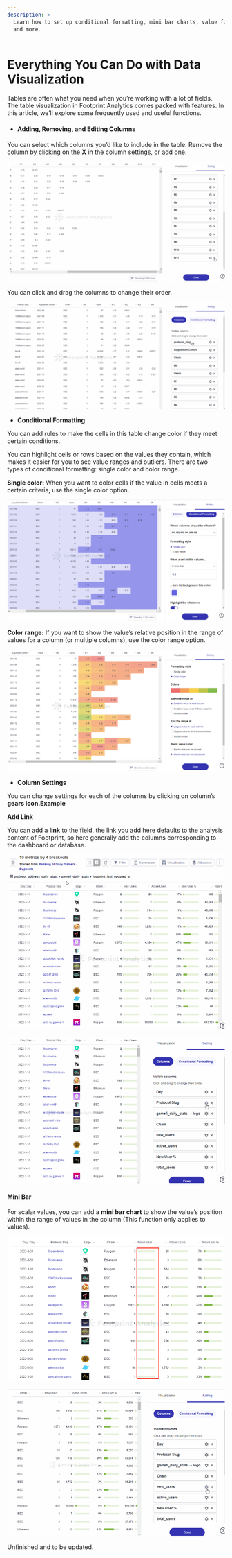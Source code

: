 ```yaml
---
description: >-
  Learn how to set up conditional formatting, mini bar charts, value formatting,
  and more.
---
```


# Everything You Can Do with Data Visualization

Tables are often what you need when you’re working with a lot of fields. The table visualization in Footprint Analytics comes packed with features. In this article, we’ll explore some frequently used and useful functions.

* #### **Adding, Removing, and Editing Columns** <a href="#_jd3lygjvwg0e" id="_jd3lygjvwg0e"></a>

You can select which columns you’d like to include in the table. Remove the column by clicking on the **X** in the column settings, or add one.

![](<../../.gitbook/assets/0 (5)>)

You can click and drag the columns to change their order.

![](<../../.gitbook/assets/1 (4) (1)>)

* **Conditional Formatting**

You can add rules to make the cells in this table change color if they meet certain conditions.

You can highlight cells or rows based on the values they contain, which makes it easier for you to see value ranges and outliers. There are two types of conditional formatting: single color and color range.

**Single color:** When you want to color cells if the value in cells meets a certain criteria, use the single color option.

![](<../../.gitbook/assets/2 (3)>)

**Color range:** If you want to show the value’s relative position in the range of values for a column (or multiple columns), use the color range option.

![](<../../.gitbook/assets/3 (3)>)

* **Column Settings**

You can change settings for each of the columns by clicking on column’s **gears icon.Example**

**Add Link**

You can add a **link** to the field, the link you add here defaults to the analysis content of Footprint, so here generally add the columns corresponding to the dashboard or database.

![](<../../.gitbook/assets/4 (5)>)

![](<../../.gitbook/assets/5 (1) (1)>)

#### **Mini Bar** <a href="#_iwffkaye5oyt" id="_iwffkaye5oyt"></a>

For scalar values, you can add a **mini bar chart** to show the value’s position within the range of values in the column (This function only applies to values).

![](<../../.gitbook/assets/6 (3)>)

![](<../../.gitbook/assets/7 (1) (1)>)

Unfinished and to be updated.

